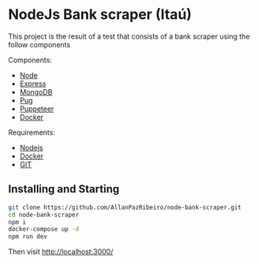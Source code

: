 # NodeJs Bank scraper (Itaú)

This project is the result of a test that consists of a bank scraper using the follow components

Components:

- [Node](https://nodejs.org/en/)
- [Express](https://expressjs.com/pt-br/)
- [MongoDB](https://www.mongodb.com/)
- [Pug](https://pugjs.org/api/getting-started.html)
- [Puppeteer](https://github.com/puppeteer/puppeteer)
- [Docker](https://www.docker.com/)


Requirements:
- [Nodejs](https://nodejs.org/en/)
- [Docker](https://www.docker.com/)
- [GIT](https://git-scm.com/)

## Installing and Starting

```sh
git clone https://github.com/AllanPazRibeiro/node-bank-scraper.git
cd node-bank-scraper
npm i
docker-compose up -d
npm run dev
```
Then visit [http://localhost:3000/](http://localhost:5000/)